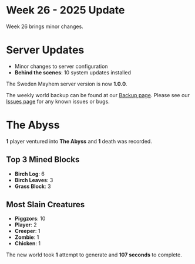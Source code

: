 # Week 26 - 2025 Update

Week 26 brings minor changes.

# Server Updates

- Minor changes to server configuration
- **Behind the scenes**: 10 system updates installed

The Sweden Mayhem server version is now **1.0.0**.

The weekly world backup can be found at our [Backup page](/minecraft/backups).
Please see our [Issues page](/minecraft/issues) for any known issues or bugs.

# The Abyss
 
**1** player ventured into **The Abyss** and **1** death was recorded.
 
## Top 3 Mined Blocks
- **Birch Log**: 6
- **Birch Leaves**: 3
- **Grass Block**: 3
 
## Most Slain Creatures
- **Piggzors**: 10
- **Player**: 2
- **Creeper**: 1
- **Zombie**: 1
- **Chicken**: 1
 
The new world took **1** attempt to generate and **107 seconds** to complete.
 

